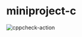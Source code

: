 # miniproject-c
![cppcheck-action](https://github.com/99002547/miniproject-c/workflows/cppcheck-action/badge.svg)
